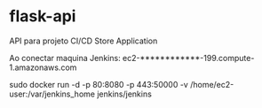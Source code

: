 # flask-api
API para projeto CI/CD
Store Application

Ao conectar maquina Jenkins: ec2-************-199.compute-1.amazonaws.com

sudo docker run -d -p 80:8080 -p 443:50000 -v /home/ec2-user:/var/jenkins_home jenkins/jenkins
